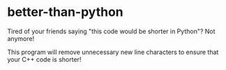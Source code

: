 # better-than-python
Tired of your friends saying "this code would be shorter in Python"? Not anymore!

This program will remove unnecessary new line characters to ensure that your C++ code is shorter!